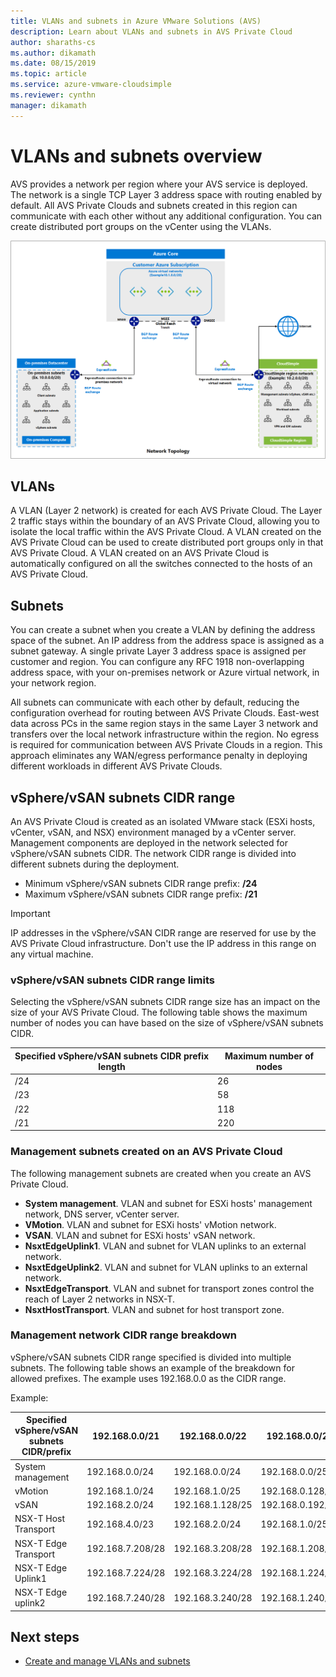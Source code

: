 ```yaml
---
title: VLANs and subnets in Azure VMware Solutions (AVS)
description: Learn about VLANs and subnets in AVS Private Cloud 
author: sharaths-cs 
ms.author: dikamath 
ms.date: 08/15/2019 
ms.topic: article 
ms.service: azure-vmware-cloudsimple 
ms.reviewer: cynthn 
manager: dikamath 
---
```

# VLANs and subnets overview

AVS provides a network per region where your AVS service is deployed. The network is a single TCP Layer 3 address space with routing enabled by default. All AVS Private Clouds and subnets created in this region can communicate with each other without any additional configuration. You can create distributed port groups on the vCenter using the VLANs.

![AVS Network Topology](media/cloudsimple-network-topology.png)

## VLANs

A VLAN (Layer 2 network) is created for each AVS Private Cloud. The Layer 2 traffic stays within the boundary of an AVS Private Cloud, allowing you to isolate the local traffic within the AVS Private Cloud. A VLAN created on the AVS Private Cloud can be used to create distributed port groups only in that AVS Private Cloud. A VLAN created on an AVS Private Cloud is automatically configured on all the switches connected to the hosts of an AVS Private Cloud.

## Subnets

You can create a subnet when you create a VLAN by defining the address space of the subnet. An IP address from the address space is assigned as a subnet gateway. A single private Layer 3 address space is assigned per customer and region. You can configure any RFC 1918 non-overlapping address space, with your on-premises network or Azure virtual network, in your network region.

All subnets can communicate with each other by default, reducing the configuration overhead for routing between AVS Private Clouds. East-west data across PCs in the same region stays in the same Layer 3 network and transfers over the local network infrastructure within the region. No egress is required for communication between AVS Private Clouds in a region. This approach eliminates any WAN/egress performance penalty in deploying different workloads in different AVS Private Clouds.

## vSphere/vSAN subnets CIDR range

An AVS Private Cloud is created as an isolated VMware stack (ESXi hosts, vCenter, vSAN, and NSX) environment managed by a vCenter server. Management components are deployed in the network selected for vSphere/vSAN subnets CIDR. The network CIDR range is divided into different subnets during the deployment.

* Minimum vSphere/vSAN subnets CIDR range prefix: **/24**
* Maximum vSphere/vSAN subnets CIDR range prefix: **/21**

> [!IMPORTANT]
> IP addresses in the vSphere/vSAN CIDR range are reserved for use by the AVS Private Cloud infrastructure. Don't use the IP address in this range on any virtual machine.

### vSphere/vSAN subnets CIDR range limits

Selecting the vSphere/vSAN subnets CIDR range size has an impact on the size of your AVS Private Cloud. The following table shows the maximum number of nodes you can have based on the size of vSphere/vSAN subnets CIDR.

| Specified vSphere/vSAN subnets CIDR prefix length | Maximum number of nodes |
|---------------------------------------------------|-------------------------|
| /24 | 26 |
| /23 | 58 |
| /22 | 118 |
| /21 | 220 |

### Management subnets created on an AVS Private Cloud

The following management subnets are created when you create an AVS Private Cloud.

* **System management**. VLAN and subnet for ESXi hosts' management network, DNS server, vCenter server.
* **VMotion**. VLAN and subnet for ESXi hosts' vMotion network.
* **VSAN**. VLAN and subnet for ESXi hosts' vSAN network.
* **NsxtEdgeUplink1**. VLAN and subnet for VLAN uplinks to an external network.
* **NsxtEdgeUplink2**. VLAN and subnet for VLAN uplinks to an external network.
* **NsxtEdgeTransport**. VLAN and subnet for transport zones control the reach of Layer 2 networks in NSX-T.
* **NsxtHostTransport**. VLAN and subnet for host transport zone.

### Management network CIDR range breakdown

vSphere/vSAN subnets CIDR range specified is divided into multiple subnets. The following table shows an example of the breakdown for allowed prefixes. The example uses 192.168.0.0 as the CIDR range.

Example:

| Specified vSphere/vSAN subnets CIDR/prefix | 192.168.0.0/21 | 192.168.0.0/22 | 192.168.0.0/23 | 192.168.0.0/24 |
|---------------------------------|----------------|----------------|----------------|----------------|
| System management | 192.168.0.0/24 | 192.168.0.0/24 | 192.168.0.0/25 | 192.168.0.0/26 |
| vMotion | 192.168.1.0/24 | 192.168.1.0/25 | 192.168.0.128/26 | 192.168.0.64/27 |
| vSAN | 192.168.2.0/24 | 192.168.1.128/25 | 192.168.0.192/26 | 192.168.0.96/27 |
| NSX-T Host Transport | 192.168.4.0/23 | 192.168.2.0/24 | 192.168.1.0/25 | 192.168.0.128/26 |
| NSX-T Edge Transport | 192.168.7.208/28 | 192.168.3.208/28 | 192.168.1.208/28 | 192.168.0.208/28 |
| NSX-T Edge Uplink1 | 192.168.7.224/28 | 192.168.3.224/28 | 192.168.1.224/28 | 192.168.0.224/28 |
| NSX-T Edge uplink2 | 192.168.7.240/28 | 192.168.3.240/28 | 192.168.1.240/28 | 192.168.0.240/28 |

## Next steps

* [Create and manage VLANs and subnets](create-vlan-subnet.md)
